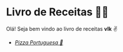 # Livro de Receitas 👨‍🍳

Olá! Seja bem vindo ao livro de receitas **vlk** ✌️

- _[Pizza Portuguesa 🍕](receitas/pizza_portuguesa.md)_
